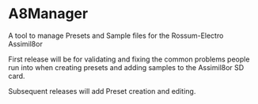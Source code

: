 # A8Manager

A tool to manage Presets and Sample files for the Rossum-Electro Assimil8or

First release will be for validating and fixing the common problems people run into when creating presets and adding samples to the Assimil8or SD card.

Subsequent releases will add Preset creation and editing.
